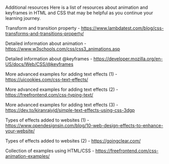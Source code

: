 Additional resources
Here is a list of resources about animation and keyframes in HTML and CSS that may be helpful as you continue your learning journey.

Transform and transition property - https://www.lambdatest.com/blog/css-transforms-and-transitions-property/

Detailed information about animation - https://www.w3schools.com/css/css3_animations.asp

Detailed information about @keyframes - https://developer.mozilla.org/en-US/docs/Web/CSS/@keyframes

More advanced examples for adding text effects (1) - https://uicookies.com/css-text-effects/

More advanced examples for adding text effects (2) - https://freefrontend.com/css-typing-text/

More advanced examples for adding text effects (3) - https://dev.to/kiranrajvjd/simple-text-effects-using-css-3dgp

Types of effects added to websites (1) - https://www.opendesignsin.com/blog/10-web-design-effects-to-enhance-your-website/

Types of effects added to websites (2) - https://goingclear.com/

Collection of examples using HTML/CSS - https://freefrontend.com/css-animation-examples/